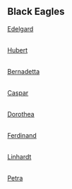 ## Black Eagles

[Edelgard](https://rocdoc2.github.io/fe3h-discord-builds/Edelgard.html) <br> <br>

[Hubert](https://rocdoc2.github.io/fe3h-discord-builds/Hubert.html) <br> <br>

[Bernadetta](https://rocdoc2.github.io/fe3h-discord-builds/Bernadetta.html) <br> <br>

[Caspar](https://rocdoc2.github.io/fe3h-discord-builds/Caspar.html) <br> <br>

[Dorothea](https://rocdoc2.github.io/fe3h-discord-builds/Dorothea.html) <br> <br>

[Ferdinand](https://rocdoc2.github.io/fe3h-discord-builds/Ferdinand.html) <br> <br>

[Linhardt](https://rocdoc2.github.io/fe3h-discord-builds/Linhardt.html) <br> <br>

[Petra](https://rocdoc2.github.io/fe3h-discord-builds/Petra.html)
